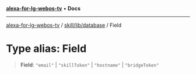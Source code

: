 [**alexa-for-lg-webos-tv**](../../../../README.md) • **Docs**

***

[alexa-for-lg-webos-tv](../../../../modules.md) / [skill/lib/database](../README.md) / Field

# Type alias: Field

> **Field**: `"email"` \| `"skillToken"` \| `"hostname"` \| `"bridgeToken"`
